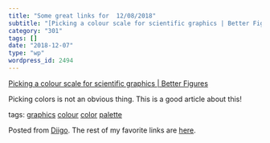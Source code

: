 ```yaml
---
title: "Some great links for  12/08/2018"
subtitle: "[Picking a colour scale for scientific graphics | Better Figures](https://betterfigures.org/2015/06/..."
category: "301"
tags: []
date: "2018-12-07"
type: "wp"
wordpress_id: 2494
---
```

[Picking a colour scale for scientific graphics | Better Figures](https://betterfigures.org/2015/06/23/picking-a-colour-scale-for-scientific-graphics/) 

Picking colors is not an obvious thing. This is a good article about this!

 tags: [graphics](https://www.diigo.com/user/pitosalas/graphics) [colour](https://www.diigo.com/user/pitosalas/colour) [color](https://www.diigo.com/user/pitosalas/color) [palette](https://www.diigo.com/user/pitosalas/palette)

Posted from [Diigo](https://www.diigo.com). The rest of my favorite links are [here](https://www.diigo.com/user/pitosalas).